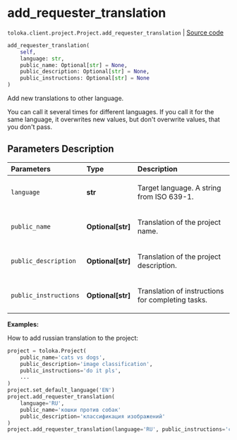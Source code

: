 # add_requester_translation
`toloka.client.project.Project.add_requester_translation` | [Source code](https://github.com/Toloka/toloka-kit/blob/v0.1.24/src/client/project/__init__.py#L207)

```python
add_requester_translation(
    self,
    language: str,
    public_name: Optional[str] = None,
    public_description: Optional[str] = None,
    public_instructions: Optional[str] = None
)
```

Add new translations to other language.


You can call it several times for different languages.
If you call it for the same language, it overwrites new values, but don't overwrite values, that you don't pass.

## Parameters Description

| Parameters | Type | Description |
| :----------| :----| :-----------|
`language`|**str**|<p>Target language. A string from ISO 639-1.</p>
`public_name`|**Optional\[str\]**|<p>Translation of the project name.</p>
`public_description`|**Optional\[str\]**|<p>Translation of the project description.</p>
`public_instructions`|**Optional\[str\]**|<p>Translation of instructions for completing tasks.</p>

**Examples:**

How to add russian translation to the project:

```python
project = toloka.Project(
    public_name='cats vs dogs',
    public_description='image classification',
    public_instructions='do it pls',
    ...
)
project.set_default_language('EN')
project.add_requester_translation(
    language='RU',
    public_name='кошки против собак'
    public_description='классификация изображений'
)
project.add_requester_translation(language='RU', public_instructions='сделай это, пожалуйста')
```
